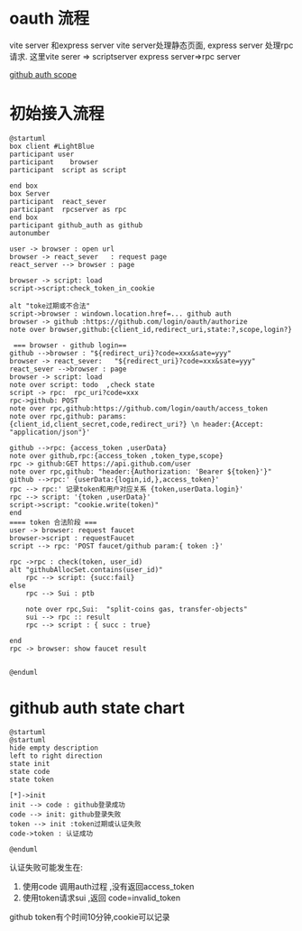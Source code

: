 # oauth 流程
vite server 和express server
vite server处理静态页面,  express server 处理rpc请求.
这里vite serer => scriptserver   express server=>rpc server

[github auth scope](https://githubdocs.cn/en/apps/oauth-apps/building-oauth-apps/scopes-for-oauth-apps)
# 初始接入流程

```puml
@startuml
box client #LightBlue
participant user
participant    browser
participant  script as script

end box
box Server
participant  react_sever
participant  rpcserver as rpc
end box
participant github_auth as github
autonumber

user -> browser : open url
browser -> react_sever   : request page
react_server --> browser : page

browser -> script: load
script->script:check_token_in_cookie

alt "toke过期或不合法" 
script->browser : windown.location.href=... github auth
browser -> github :https://github.com/login/oauth/authorize
note over browser,github:{client_id,redirect_uri,state:?,scope,login?}
 
 === browser - github login==
github -->browser : "${redirect_uri}?code=xxx&sate=yyy"
browser -> react_sever:   "${redirect_uri}?code=xxx&sate=yyy"
react_sever -->browser : page
browser -> script: load
note over script: todo  ,check state
script -> rpc:  rpc_uri?code=xxx
rpc->github: POST 
note over rpc,github:https://github.com/login/oauth/access_token
note over rpc,github: params:{client_id,client_secret,code,redirect_uri?} \n header:{Accept: "application/json"}'

github -->rpc: {access_token ,userData}
note over github,rpc:{access_token ,token_type,scope}
rpc -> github:GET https://api.github.com/user
note over rpc,github: "header:{Authorization: 'Bearer ${token}'}"
github -->rpc:' {userData:{login,id,},access_token}'
rpc --> rpc:' 记录token和用户对应关系 {token,userData.login}'
rpc --> script: '{token ,userData}'
script->script: "cookie.write(token)"
end
==== token 合法阶段 ===
user -> browser: request faucet
browser->script : requestFaucet
script --> rpc: 'POST faucet/github param:{ token :}'

rpc ->rpc : check(token, user_id)
alt "githubAllocSet.contains(user_id)"
    rpc --> script: {succ:fail}
else
    rpc --> Sui : ptb
    
    note over rpc,Sui:  "split-coins gas, transfer-objects"
    sui --> rpc :: result
    rpc --> script : { succ : true}
    
end
rpc -> browser: show faucet result


@enduml
```

# github auth state chart

```puml
@startuml
@startuml
hide empty description
left to right direction
state init
state code
state token

[*]->init
init --> code : github登录成功
code --> init: github登录失败
token --> init :token过期或认证失败
code->token : 认证成功

@enduml

```

认证失败可能发生在:
1. 使用code 调用auth过程  ,没有返回access_token
2. 使用token请求sui ,返回 code=invalid_token

github token有个时间10分钟,cookie可以记录


